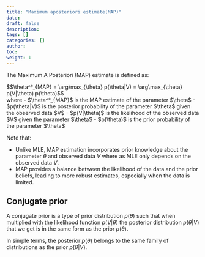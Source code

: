 ```yaml
---
title: "Maximum aposteriori estimate(MAP)"
date:
draft: false
description:
tags: []
categories: []
author:
toc:
weight: 1
---
```


The Maximum A Posteriori (MAP) estimate is defined as:
<div class="math-katex">
$$\theta^*_{MAP} = \arg\max_{\theta} p(\theta|V) = \arg\max_{\theta} p(V|\theta) p(\theta)$$
</div>
where
- $\theta^*_{MAP}$ is the MAP estimate of the parameter $\theta$
- $p(\theta|V)$ is the posterior probability of the parameter $\theta$ given the observed data $V$
- $p(V|\theta)$ is the likelihood of the observed data $V$ given the parameter $\theta$
- $p(\theta)$ is the prior probability of the parameter $\theta$

Note that:
- Unlike MLE, MAP estimation incorporates prior knowledge about the parameter $\theta$ and observed data $V$ where as MLE only depends on the observed data $V$.
- MAP provides a balance between the likelihood of the data and the prior beliefs, leading to more robust estimates, especially when the data is limited.

## Conjugate prior

A conjugate prior is a type of prior distribution $p(\theta)$ such that when multiplied with the likelihood function $p(V|\theta)$ the posterior distribution $p(\theta|V)$ that we get is in the same form as the prior $p(\theta)$.

In simple terms, the posterior $p(\theta)$ belongs to the same family of distributions as the prior $p(\theta|V)$.


